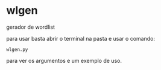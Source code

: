 # wlgen
gerador de wordlist


para usar basta abrir o terminal na pasta e usar o comando:

<code>wlgen.py</code>

para ver os argumentos e um exemplo de uso.
